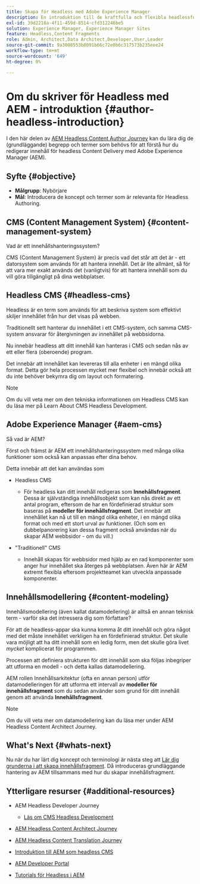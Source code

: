 ```yaml
---
title: Skapa för Headless med Adobe Experience Manager
description: En introduktion till de kraftfulla och flexibla headlessfunktionerna i Adobe Experience Manager och hur du skapar innehåll för ditt projekt.
exl-id: 39d2218a-4f11-459d-8514-cfd312246be5
solution: Experience Manager, Experience Manager Sites
feature: Headless,Content Fragments
role: Admin, Architect,Data Architect,Developer,User,Leader
source-git-commit: 9a3008553b8091b66c72e0b6c317573b235eee24
workflow-type: tm+mt
source-wordcount: '649'
ht-degree: 0%

---
```


# Om du skriver för Headless med AEM - introduktion {#author-headless-introduction}

I den här delen av [AEM Headless Content Author Journey](overview.md) kan du lära dig de (grundläggande) begrepp och termer som behövs för att förstå hur du redigerar innehåll för headless Content Delivery med Adobe Experience Manager (AEM).

## Syfte {#objective}

* **Målgrupp**: Nybörjare
* **Mål**: Introducera de koncept och termer som är relevanta för Headless Authoring.

## CMS (Content Management System) {#content-management-system}

Vad är ett innehållshanteringssystem?

CMS (Content Management System) är precis vad det står att det är - ett datorsystem som används för att hantera innehåll. Det är lite allmänt, så för att vara mer exakt används det (vanligtvis) för att hantera innehåll som du vill göra tillgängligt på dina webbplatser.

## Headless CMS {#headless-cms}

Headless är en term som används för att beskriva system som effektivt skiljer innehållet från hur det visas på webben.

Traditionellt sett hanterar du innehållet i ett CMS-system, och samma CMS-system ansvarar för återgivningen av innehållet på webbsidorna.

Nu innebär headless att ditt innehåll kan hanteras i CMS och sedan nås av ett eller flera (oberoende) program.

Det innebär att innehållet kan levereras till alla enheter i en mängd olika format. Detta gör hela processen mycket mer flexibel och innebär också att du inte behöver bekymra dig om layout och formatering.

>[!NOTE]
>
>Om du vill veta mer om den tekniska informationen om Headless CMS kan du läsa mer på Learn About CMS Headless Development.

## Adobe Experience Manager {#aem-cms}

Så vad är AEM?

Först och främst är AEM ett innehållshanteringssystem med många olika funktioner som också kan anpassas efter dina behov.

Detta innebär att det kan användas som

* Headless CMS
   * För headless kan ditt innehåll redigeras som **Innehållsfragment**.
Dessa är självständiga innehållsobjekt som kan nås direkt av ett antal program, eftersom de har en fördefinierad struktur som baseras på **modeller för innehållsfragment**.
Det innebär att innehållet kan nå ut till en mängd olika enheter, i en mängd olika format och med ett stort urval av funktioner.
(Och som en dubbelpanorering kan dessa fragment också användas när du skapar AEM webbsidor - om du vill.)

* &quot;Traditionell&quot; CMS
   * Innehåll skapas för webbsidor med hjälp av en rad komponenter som anger hur innehållet ska återges på webbplatsen. Även här är AEM extremt flexibla eftersom projektteamet kan utveckla anpassade komponenter.

## Innehållsmodellering {#content-modeling}

Innehållsmodellering (även kallat datamodellering) är alltså en annan teknisk term - varför ska det intressera dig som författare?

För att de headless-appar ska kunna komma åt ditt innehåll och göra något med det måste innehållet verkligen ha en fördefinierad struktur. Det skulle vara möjligt att ha ditt innehåll som en ledig form, men det skulle göra livet *mycket* komplicerat för programmen.

Processen att definiera strukturen för ditt innehåll som ska följas inbegriper att utforma en modell - och detta kallas datamodellering.

AEM rollen Innehållsarkitektur (ofta en annan person) utför datamodelleringen för att utforma ett intervall av **modeller för innehållsfragment** som du sedan använder som grund för ditt innehåll genom att använda **Innehållsfragment**.

>[!NOTE]
>
>Om du vill veta mer om datamodellering kan du läsa mer under AEM Headless Content Architect Journey.

## What&#39;s Next {#whats-next}

Nu när du har lärt dig koncept och terminologi är nästa steg att [Lär dig grunderna i att skapa innehållsfragment](basics.md). Då introduceras grundläggande hantering av AEM tillsammans med hur du skapar innehållsfragment.

## Ytterligare resurser {#additional-resources}

* AEM Headless Developer Journey
   * [Läs om CMS Headless Development](/help/journey-headless/developer/learn-about.md)

* [AEM Headless Content Architect Journey](/help/journey-headless/architect/overview.md)

* [AEM Headless Content Translation Journey](/help/journey-headless/translation/overview.md)

* [Introduktion till AEM som headless CMS](/help/sites-developing/headless/introduction.md)

* [AEM Developer Portal](https://experienceleague.adobe.com/landing/experience-manager/headless/developer.html?lang=sv-SE)

* [Tutorials för Headless i AEM](https://experienceleague.adobe.com/docs/experience-manager-learn/getting-started-with-aem-headless/overview.html?lang=sv-SE)
